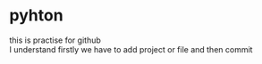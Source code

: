 # pyhton
this is practise for github
<br>
I understand firstly we have to add project or file and then commit

